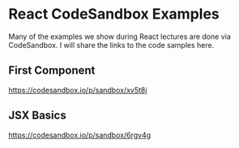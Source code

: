 # React CodeSandbox Examples

Many of the examples we show during React lectures are done via CodeSandbox. I will share the links to the code samples here.

## First Component

https://codesandbox.io/p/sandbox/xv5t8j

## JSX Basics

https://codesandbox.io/p/sandbox/6rgv4g
